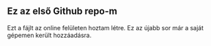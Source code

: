 ## Ez az első Github repo-m

Ezt a fájlt az online felületen hoztam létre.
Ez az újabb sor már a saját gépemen került hozzáadásra.
